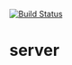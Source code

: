 [![Build Status](https://travis-ci.com/labseu2-workout-tracker/server.svg?branch=master)](https://travis-ci.com/labseu2-workout-tracker/server)

# server
